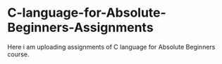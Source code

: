 # C-language-for-Absolute-Beginners-Assignments
Here i am uploading assignments of C language for Absolute Beginners course.
